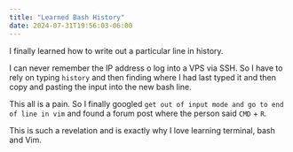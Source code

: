 ```yaml
---
title: "Learned Bash History"
date: 2024-07-31T19:56:03-06:00
---
```


I finally learned how to write out a particular line in history.

I can never remember the IP address  o log into a VPS via SSH. So I have to rely on typing `history` and then finding where I had last typed it and then copy and pasting the input into the new bash line. 

This all is a pain. So I finally googled `get out of input mode and go to end of line in vim` and found a forum post where the person said `CMD` + `R`. 

This is such a revelation and is exactly why I love learning terminal, bash and Vim. 
